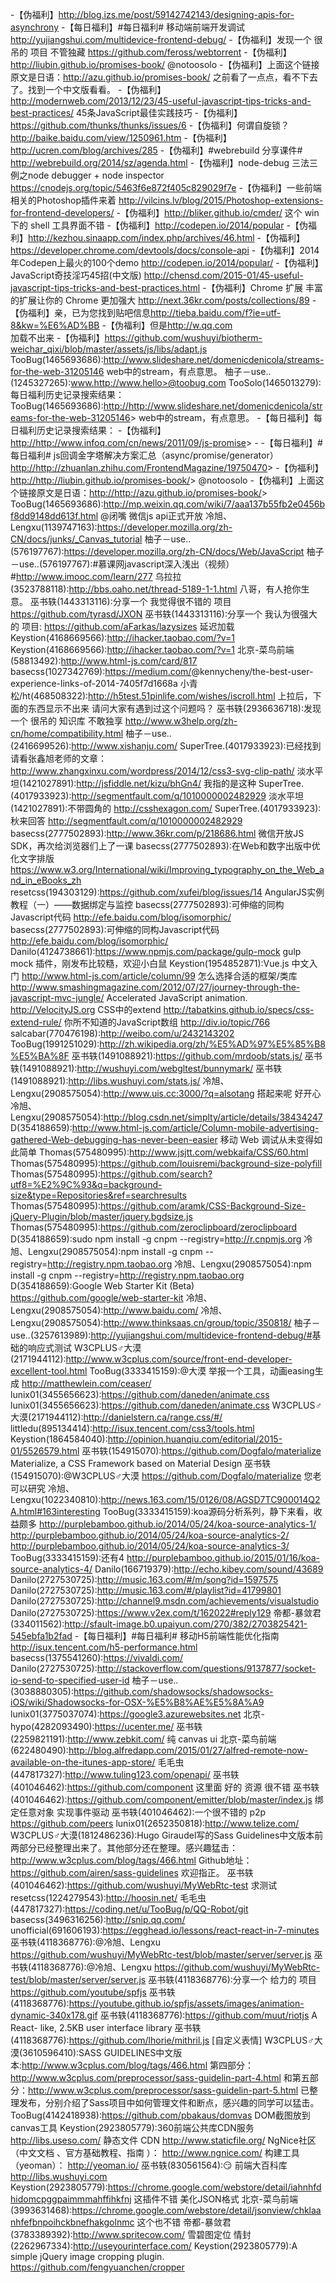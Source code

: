 -【伪福利】<http://blog.izs.me/post/59142742143/designing-apis-for-asynchrony>
-【每日福利】#每日福利# 移动端前端开发调试
<http://yujiangshui.com/multidevice-frontend-debug/>
-【伪福利】发现一个 很吊的 项目 不管独藏
<https://github.com/feross/webtorrent>
-【伪福利】<http://liubin.github.io/promises-book/> @notoosolo
-【伪福利】上面这个链接原文是日语：<http://azu.github.io/promises-book/>
之前看了一点点，看不下去了。找到一个中文版看看。
-【伪福利】<http://modernweb.com/2013/12/23/45-useful-javascript-tips-tricks-and-best-practices/>
45条JavaScript最佳实践技巧
-【伪福利】<https://github.com/thunks/thunks/issues/6>
-【伪福利】何谓自旋锁？
<http://baike.baidu.com/view/1250961.htm>
-【伪福利】<http://ucren.com/blog/archives/285>
-【伪福利】#webrebuild 分享课件#
<http://webrebuild.org/2014/sz/agenda.html>
-【伪福利】node-debug 三法三例之node debugger + node inspector
<https://cnodejs.org/topic/5463f6e872f405c829029f7e>
-【伪福利】一些前端相关的Photoshop插件来着
<http://vilcins.lv/blog/2015/Photoshop-extensions-for-frontend-developers/>
-【伪福利】<http://bliker.github.io/cmder/>
这个 win 下的 shell 工具界面不错
-【伪福利】<http://codepen.io/2014/popular>
-【伪福利】<http://kezhou.sinaapp.com/index.php/archives/46.html>
-【伪福利】<https://developer.chrome.com/devtools/docs/console-api>
-【伪福利】2014年Codepen上最火的100个demo
<http://codepen.io/2014/popular/>
-【伪福利】JavaScript奇技淫巧45招(中文版)
<http://chensd.com/2015-01/45-useful-javascript-tips-tricks-and-best-practices.html>
-【伪福利】Chrome 扩展 丰富的扩展让你的 Chrome 更加强大 <http://next.36kr.com/posts/collections/89>
-【伪福利】亲，已为您找到贴吧信息<http://tieba.baidu.com/f?ie=utf-8&kw=%E6%AD%BB>
-【伪福利】但是<http://w.qq.com>加载不出来
-【伪福利】<https://github.com/wushuyi/biotherm-weichar_qixi/blob/master/assets/js/libs/adapt.js>
TooBug(1465693686):<http://www.slideshare.net/domenicdenicola/streams-for-the-web-31205146> web中的stream，有点意思。
柚子－use..(1245327265):www.http://www.hello>@toobug.com
TooSolo(1465013279):每日福利历史记录搜索结果： TooBug(1465693686):<http://http://www.slideshare.net/domenicdenicola/streams-for-the-web-31205146>> web中的stream，有点意思。
-【每日福利】每日福利历史记录搜索结果： -【伪福利】<http://http://www.infoq.com/cn/news/2011/09/js-promise>> - -【每日福利】#每日福利# js回调金字塔解决方案汇总（async/promise/generator） <http://http://zhuanlan.zhihu.com/FrontendMagazine/19750470>> -【伪福利】<http://http://liubin.github.io/promises-book/>> @notoosolo -【伪福利】上面这个链接原文是日语：<http://http://azu.github.io/promises-book/>>
TooBug(1465693686):<http://mp.weixin.qq.com/wiki/7/aaa137b55fb2e0456bf8dd9148dd613f.html> @闭嘴 微信js api正式开放
冷旭、Lengxu(1139747163):<https://developer.mozilla.org/zh-CN/docs/junks/_Canvas_tutorial>
柚子－use..(576197767):<https://developer.mozilla.org/zh-CN/docs/Web/JavaScript>
柚子－use..(576197767):#慕课网javascript深入浅出（视频）#<http://www.imooc.com/learn/277>
乌拉拉(3523788118):<http://bbs.oaho.net/thread-5189-1-1.html> 八哥，有人抢你生意。
巫书轶(1443313116):分享一个 我觉得很不错的 项目 <https://github.com/tyrasd/JXON>
巫书轶(1443313116):分享一个 我认为很强大的 项目: <https://github.com/aFarkas/lazysizes> 延迟加载
Keystion(4168669566):<http://ihacker.taobao.com/?v=1>
Keystion(4168669566):<http://ihacker.taobao.com/?v=1>
北京-菜鸟前端(58813492):<http://www.html-js.com/card/817>
basecss(1027342769):<https://medium.com/>@kennycheny/the-best-user-experience-links-of-2014-7405f7d1668a
小青松/ht(468508322):<http://h5test.51pinlife.com/wishes/iscroll.html> 上拉后，下面的东西显示不出来  请问大家有遇到过这个问题吗？
巫书轶(2936636718):发现一个 很吊的 知识库 不敢独享 <http://www.w3help.org/zh-cn/home/compatibility.html>
柚子－use..(2416699526):<http://www.xishanju.com/>
SuperTree.(4017933923):已经找到 请看张鑫旭老师的文章：<http://www.zhangxinxu.com/wordpress/2014/12/css3-svg-clip-path/>
淡水平坦(1421027891):<http://jsfiddle.net/kizu/bhGn4/> 我指的是这种
SuperTree.(4017933923):<http://segmentfault.com/q/1010000002482929>
淡水平坦(1421027891):不带圆角的 <http://csshexagon.com/>
SuperTree.(4017933923):秋来回答 <http://segmentfault.com/q/1010000002482929>
basecss(2777502893):<http://www.36kr.com/p/218686.html> 微信开放JS SDK，再次给浏览器们上了一课
basecss(2777502893):在Web和数字出版中优化文字排版 <https://www.w3.org/International/wiki/Improving_typography_on_the_Web_and_in_eBooks_zh>
resetcss(194303129):<https://github.com/xufei/blog/issues/14> AngularJS实例教程（一）——数据绑定与监控
basecss(2777502893):可伸缩的同构Javascript代码 <http://efe.baidu.com/blog/isomorphic/>
basecss(2777502893):可伸缩的同构Javascript代码 <http://efe.baidu.com/blog/isomorphic/>
Danilo(4124738661):<https://www.npmjs.com/package/gulp-mock>  gulp mock 插件，刚发布比较糙，欢迎小白鼠
Keystion(1954852871):Vue.js 中文入门  <http://www.html-js.com/article/column/99>  怎么选择合适的框架/类库  <http://www.smashingmagazine.com/2012/07/27/journey-through-the-javascript-mvc-jungle/>  Accelerated JavaScript animation.  <http://VelocityJS.org>  CSS中的extend  <http://tabatkins.github.io/specs/css-extend-rule/>  你所不知道的JavaScript数组 <http://div.io/topic/766>
salcabar(770476198):<http://weibo.com/u/2432143202>
TooBug(1991251029):<http://zh.wikipedia.org/zh/%E5%AD%97%E5%85%B8%E5%BA%8F>
巫书轶(1491088921):<https://github.com/mrdoob/stats.js/>
巫书轶(1491088921):<http://wushuyi.com/webgltest/bunnymark/>
巫书轶(1491088921):<http://libs.wushuyi.com/stats.js/>
冷旭、Lengxu(2908575054):<http://www.uis.cc:3000/?q=alsotang> 搭起来呢 好开心
冷旭、Lengxu(2908575054):<http://blog.csdn.net/simplty/article/details/38434247>
D(354188659):<http://www.html-js.com/article/Column-mobile-advertising-gathered-Web-debugging-has-never-been-easier> 移动 Web 调试从未变得如此简单
Thomas(575480995):<http://www.jsjtt.com/webkaifa/CSS/60.html>
Thomas(575480995):<https://github.com/louisremi/background-size-polyfill>
Thomas(575480995):<https://github.com/search?utf8=%E2%9C%93&q=background-size&type=Repositories&ref=searchresults>
Thomas(575480995):<https://github.com/aramk/CSS-Background-Size-jQuery-Plugin/blob/master/jquery.bgdsize.js>
Thomas(575480995):<https://github.com/zeroclipboard/zeroclipboard>
D(354188659):sudo npm install -g cnpm --registry=<http://r.cnpmjs.org>
冷旭、Lengxu(2908575054):npm install -g cnpm --registry=<http://registry.npm.taobao.org>
冷旭、Lengxu(2908575054):npm install -g cnpm --registry=<http://registry.npm.taobao.org>
D(354188659):Google Web Starter Kit (Beta) <https://github.com/google/web-starter-kit>
冷旭、Lengxu(2908575054):<http://www.baidu.com/>
冷旭、Lengxu(2908575054):<http://www.thinksaas.cn/group/topic/350818/>
柚子－use..(3257613989):<http://yujiangshui.com/multidevice-frontend-debug/#>基础的响应式测试
W3CPLUS♂大漠(2171944112):<http://www.w3cplus.com/source/front-end-developer-excellent-tool.html>
TooBug(3333415159):@大漠 举报一个工具，动画easing生成 <http://matthewlein.com/ceaser/>
lunix01(3455656623):<https://github.com/daneden/animate.css>
lunix01(3455656623):<https://github.com/daneden/animate.css>
W3CPLUS♂大漠(2171944112):<http://danielstern.ca/range.css/#/>
littledu(895134414):<http://isux.tencent.com/css3/tools.html>
Keystion(1864584040):<http://opinion.huanqiu.com/editorial/2015-01/5526579.html>
巫书轶(154915070):<https://github.com/Dogfalo/materialize>  Materialize, a CSS Framework based on Material Design
巫书轶(154915070):@W3CPLUS♂大漠 <https://github.com/Dogfalo/materialize> 您老 可以研究
冷旭、Lengxu(1022340810):<http://news.163.com/15/0126/08/AGSD7TC900014Q2A.html#163interesting>
TooBug(3333415159):koa源码分析系列，静下来看，收益颇多 <http://purplebamboo.github.io/2014/05/24/koa-source-analytics-1/> <http://purplebamboo.github.io/2014/05/24/koa-source-analytics-2/> <http://purplebamboo.github.io/2014/05/24/koa-source-analytics-3/>
TooBug(3333415159):还有4 <http://purplebamboo.github.io/2015/01/16/koa-source-analytics-4/>
Danilo(166719379):<http://echo.kibey.com/sound/43689>
Danilo(2727530725):<http://music.163.com/#/m/song?id=1597575>
Danilo(2727530725):<http://music.163.com/#/playlist?id=41799801>
Danilo(2727530725):<http://channel9.msdn.com/achievements/visualstudio>
Danilo(2727530725):<https://www.v2ex.com/t/162022#reply129>
帝都-暴敛君(334011562):<http://sfault-image.b0.upaiyun.com/270/382/2703825421-545ebfa1b2fad>
-【每日福利】#每日福利# 移动H5前端性能优化指南 <http://isux.tencent.com/h5-performance.html>
basecss(1375541260):<https://vivaldi.com/>
Danilo(2727530725):<http://stackoverflow.com/questions/9137877/socket-io-send-to-specified-user-id>
柚子－use..(3038880305):<https://github.com/shadowsocks/shadowsocks-iOS/wiki/Shadowsocks-for-OSX-%E5%B8%AE%E5%8A%A9>
lunix01(3775037074):<https://google3.azurewebsites.net>
北京-hypo(4282093490):<https://ucenter.me/>
巫书轶(2259821191):<http://www.zebkit.com/> 纯 canvas ui
北京-菜鸟前端(622480490):<http://blog.alfredapp.com/2015/01/27/alfred-remote-now-available-on-the-itunes-app-store/>
毛毛虫(447817327):<http://www.tuling123.com/openapi/>
巫书轶(401046462):<https://github.com/component> 这里面 好的 资源 很不错
巫书轶(401046462):<https://github.com/component/emitter/blob/master/index.js> 绑定任意对象 实现事件驱动
巫书轶(401046462):一个很不错的 p2p <https://github.com/peers>
lunix01(2652350818):<http://www.telize.com/>
W3CPLUS♂大漠(1812486236):Hugo Giraudel写的Sass Guidelines中文版本前两部分已经整理出来了。其他部分还在整理。感兴趣猛击：<http://www.w3cplus.com/blog/tags/466.html> Github地址：<https://github.com/airen/sass-guidelines> 欢迎指正。
巫书轶(401046462):<https://github.com/wushuyi/MyWebRtc-test> 求测试
resetcss(1224279543):<http://hoosin.net/>
毛毛虫(447817327):<https://coding.net/u/TooBug/p/QQ-Robot/git>
basecss(3496316256):<http://snip.qq.com/>
unofficial(691606193):<https://egghead.io/lessons/react-react-in-7-minutes>
巫书轶(4118368776):@冷旭、Lengxu <https://github.com/wushuyi/MyWebRtc-test/blob/master/server/server.js>
巫书轶(4118368776):@冷旭、Lengxu <https://github.com/wushuyi/MyWebRtc-test/blob/master/server/server.js>
巫书轶(4118368776):分享一个 给力的 项目 <https://github.com/youtube/spfjs>
巫书轶(4118368776):<https://youtube.github.io/spfjs/assets/images/animation-dynamic-340x178.gif>
巫书轶(4118368776):<https://github.com/muut/riotjs> A React- like, 2.5KB user interface library
巫书轶(4118368776):<https://github.com/lhorie/mithril.js>  [自定义表情]
W3CPLUS♂大漠(3610596410):SASS GUIDELINES中文版本:<http://www.w3cplus.com/blog/tags/466.html> 第四部分：<http://www.w3cplus.com/preprocessor/sass-guidelin-part-4.html> 和第五部分：<http://www.w3cplus.com/preprocessor/sass-guidelin-part-5.html> 已整理发布，分别介绍了Sass项目中如何管理文件和断点，感兴趣的同学可以猛击。
TooBug(4142418938):<https://github.com/pbakaus/domvas> DOM截图放到canvas工具
Keystion(2923805779):360前端公共库CDN服务 <http://libs.useso.com/>  静态文件 CDN <http://www.staticfile.org/>  NgNice社区（中文文档 、官方基础教程、指南 ）： <http://www.ngnice.com/>   构建工具（yeoman）： <http://yeoman.io/>
巫书轶(830561564)::smirk: 前端大百科库 <http://libs.wushuyi.com>
Keystion(2923805779):<https://chrome.google.com/webstore/detail/iahnhfdhidomcpggpaimmmahffihkfnj> 这插件不错 美化JSON格式
北京-菜鸟前端(3993631468):<https://chrome.google.com/webstore/detail/jsonview/chklaanhfefbnpoihckbnefhakgolnmc>  这个也不错
帝都-暴敛君(3783389392):<http://www.spritecow.com/> 雪碧图定位
情封(2262967334):<http://useyourinterface.com/>
Keystion(2923805779):A simple jQuery image cropping plugin. <https://github.com/fengyuanchen/cropper>
